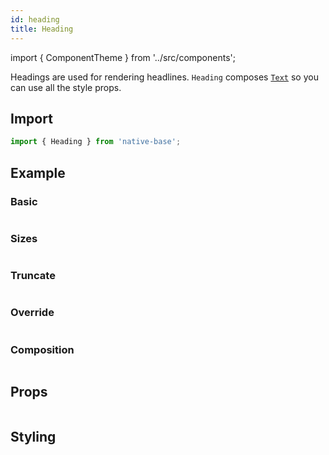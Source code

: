 ```yaml
---
id: heading
title: Heading
---
```


import { ComponentTheme } from '../src/components';

Headings are used for rendering headlines. `Heading` composes [`Text`](/text) so you can use all the style props.

## Import

```jsx
import { Heading } from 'native-base';
```

## Example

### Basic

```ComponentSnackPlayer path=primitives,Heading,Basic.tsx

```

### Sizes

```ComponentSnackPlayer path=primitives,Heading,Sizes.tsx

```

### Truncate

```ComponentSnackPlayer path=primitives,Heading,Truncate.tsx

```

### Override

```ComponentSnackPlayer path=primitives,Heading,OverridenStyle.tsx

```

### Composition

```ComponentSnackPlayer path=primitives,Heading,Composition.tsx

```

## Props

```ComponentPropTable path=primitives,Heading,index.tsx

```

## Styling

<ComponentTheme name="heading" fileName="heading" />
